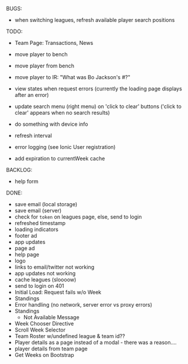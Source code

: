 BUGS:
- when switching leagues, refresh available player search positions

TODO:
- Team Page: Transactions, News

- move player to bench
- move player from bench
- move player to IR: "What was Bo Jackson's #?"
- view states when request errors (currently the loading page displays after an error)
- update search menu (right menu) on 'click to clear' buttons ('click to clear' appears when no search results)
- do something with device info
- refresh interval
- error logging (see Ionic User registration)
- add expiration to currentWeek cache

BACKLOG:
- help form

DONE:
- save email (local storage)
- save email (server)
- check for `token` on leagues page, else, send to login
- refreshed timestamp
- loading indicators
- footer ad
- app updates
- page ad
- help page
- logo
- links to email/twitter not working
- app updates not working
- cache leagues (sloooow)
- send to login on 401
- Initial Load: Request fails w/o Week
- Standings
- Error handling (no network, server error vs proxy errors)
- Standings
  - Not Available Message
- Week Chooser Directive
- Scroll Week Selector
- Team Roster w/undefined league & team id??
- Player details as a page instead of a modal - there was a reason....
- player details from team page
- Get Weeks on Bootstrap
